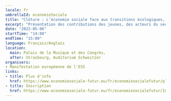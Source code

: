 ```yaml
---
locale: fr
umbrellaId: economieSociale
title: "Clôture : L’économie sociale face aux transitions écologiques, sociales, démocratiques et digitales"
excerpt: "Présentation des contributions des jeunes, des acteurs du secteur de l’économie sociale sur les transitions, sur la Conférence sur l’avenir de l’Europe."
date: "2022-05-06"
startTime: "14:00"
endTime: "15:00"
language: Français/Anglais
location:
  main: Palais de la Musique et des Congrès,
  after: Strasbourg, Auditorium Schweitzer
organisers:
- Manifestation européenne de l'ESS
links:
- title: Plus d'info
  href: https://www.economiesociale-futur.eu/fr/economiesocialefutur/plen3
- title: Inscription
  href: https://www.economiesociale-futur.eu/fr/economiesocialefutur/Inscription/
---
```

